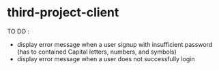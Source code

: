 # third-project-client


TO DO : 

- display error message when a user signup with insufficient password (has to contained Capital letters, numbers, and symbols)
- display error message when a user does not successfully login
